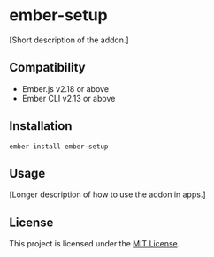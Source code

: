 ember-setup
==============================================================================

[Short description of the addon.]


Compatibility
------------------------------------------------------------------------------

* Ember.js v2.18 or above
* Ember CLI v2.13 or above


Installation
------------------------------------------------------------------------------

```
ember install ember-setup
```


Usage
------------------------------------------------------------------------------

[Longer description of how to use the addon in apps.]


License
------------------------------------------------------------------------------

This project is licensed under the [MIT License](LICENSE.md).
